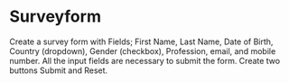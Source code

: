 # Surveyform
Create a survey form with Fields; First Name, Last Name, Date of Birth, Country  (dropdown), Gender (checkbox), Profession, email, and mobile number. All the input  fields are necessary to submit the form. Create two buttons Submit and Reset.
